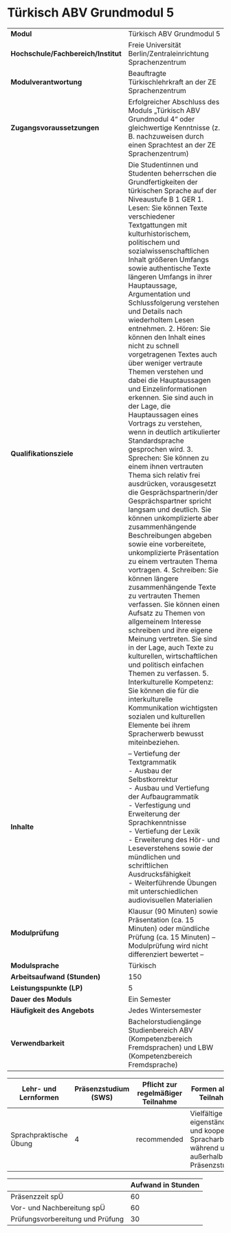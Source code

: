 # Türkisch ABV Grundmodul 5
|                                    |   |
|------------------------------------|---|
|**Modul**                           | Türkisch ABV Grundmodul 5 |
|**Hochschule/Fachbereich/Institut** | Freie Universität Berlin/Zentraleinrichtung Sprachenzentrum |
|**Modulverantwortung**              | Beauftragte Türkischlehrkraft an der ZE Sprachenzentrum |
|**Zugangsvoraussetzungen**          | Erfolgreicher Abschluss des Moduls „Türkisch ABV Grundmodul 4“ oder gleichwertige Kenntnisse (z. B. nachzuweisen durch einen Sprachtest an der ZE Sprachenzentrum) |
|**Qualifikationsziele**             | Die Studentinnen und Studenten beherrschen die Grundfertigkeiten der türkischen Sprache auf der Niveaustufe B 1 GER 1. Lesen: Sie können Texte verschiedener Textgattungen mit kulturhistorischem, politischem und sozialwissenschaftlichen Inhalt größeren Umfangs sowie authentische Texte längeren Umfangs in ihrer Hauptaussage, Argumentation und Schlussfolgerung verstehen und Details nach wiederholtem Lesen entnehmen. 2. Hören: Sie können den Inhalt eines nicht zu schnell vorgetragenen Textes auch über weniger vertraute Themen verstehen und dabei die Hauptaussagen und Einzelinformationen erkennen. Sie sind auch in der Lage, die Hauptaussagen eines Vortrags zu verstehen, wenn in deutlich artikulierter Standardsprache gesprochen wird. 3. Sprechen: Sie können zu einem ihnen vertrauten Thema sich relativ frei ausdrücken, vorausgesetzt die Gesprächspartnerin/der Gesprächspartner spricht langsam und deutlich. Sie können unkomplizierte aber zusammenhängende Beschreibungen abgeben sowie eine vorbereitete, unkomplizierte Präsentation zu einem vertrauten Thema vortragen. 4. Schreiben: Sie können längere zusammenhängende Texte zu vertrauten Themen verfassen. Sie können einen Aufsatz zu Themen von allgemeinem Interesse schreiben und ihre eigene Meinung vertreten. Sie sind in der Lage, auch Texte zu kulturellen, wirtschaftlichen und politisch einfachen Themen zu verfassen. 5. Interkulturelle Kompetenz: Sie können die für die interkulturelle Kommunikation wichtigsten sozialen und kulturellen Elemente bei ihrem Spracherwerb bewusst miteinbeziehen. |
|**Inhalte**                         | – Vertiefung der Textgrammatik<br>- Ausbau der Selbstkorrektur<br>- Ausbau und Vertiefung der Aufbaugrammatik<br>- Verfestigung und Erweiterung der Sprachkenntnisse<br>- Vertiefung der Lexik<br>- Erweiterung des Hör- und Leseverstehens sowie der mündlichen und schriftlichen Ausdrucksfähigkeit<br>- Weiterführende Übungen mit unterschiedlichen audiovisuellen Materialien |
|**Modulprüfung**                    | Klausur (90 Minuten) sowie Präsentation (ca. 15 Minuten) oder mündliche Prüfung (ca. 15 Minuten) – Modulprüfung wird nicht differenziert bewertet – |
|**Modulsprache**                    | Türkisch |
|**Arbeitsaufwand (Stunden)**        | 150 |
|**Leistungspunkte (LP)**            | 5 |
|**Dauer des Moduls**                | Ein Semester |
|**Häufigkeit des Angebots**         | Jedes Wintersemester |
|**Verwendbarkeit**                  | Bachelorstudiengänge Studienbereich ABV (Kompetenzbereich<br>Fremdsprachen) und LBW (Kompetenzbereich Fremdsprache) |

| Lehr- und Lernformen | Präsenzstudium <br> (SWS) | Pflicht zur regelmäßiger Teilnahme | Formen aktiver Teilnahme |
| ---------------------|---------------------------|------------------------------------|------------------------- |
| Sprachpraktische Übung | 4                         | recommended                        | Vielfältige eigenständige und kooperative Spracharbeit während und außerhalb der Präsenzstunden |

|   | Aufwand in Stunden |
| - |--------------------|
| Präsenzzeit spÜ                          | 60    |
| Vor- und Nachbereitung spÜ               | 60    |
| Prüfungsvorbereitung und Prüfung         | 30    |
